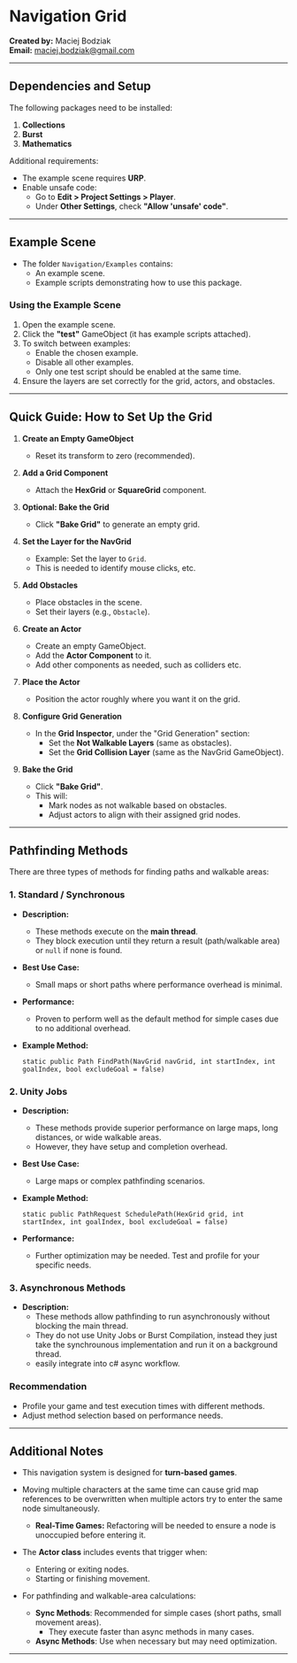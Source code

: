 # Navigation Grid  

**Created by:** Maciej Bodziak  
**Email:** [maciej.bodziak@gmail.com](mailto:maciej.bodziak@gmail.com)  

---

## Dependencies and Setup  
The following packages need to be installed:  
1. **Collections**  
2. **Burst**  
3. **Mathematics**  

Additional requirements:  
- The example scene requires **URP**.  
- Enable unsafe code:  
   - Go to **Edit > Project Settings > Player**.  
   - Under **Other Settings**, check **"Allow 'unsafe' code"**.  

---

## Example Scene  
- The folder `Navigation/Examples` contains:  
   - An example scene.  
   - Example scripts demonstrating how to use this package.  

### Using the Example Scene  
1. Open the example scene.  
2. Click the **"test"** GameObject (it has example scripts attached).  
3. To switch between examples:  
   - Enable the chosen example.  
   - Disable all other examples.
   - Only one test script should be enabled at the same time.  
4. Ensure the layers are set correctly for the grid, actors, and obstacles.  

---

## Quick Guide: How to Set Up the Grid  
1. **Create an Empty GameObject**  
   - Reset its transform to zero (recommended).  

2. **Add a Grid Component**  
   - Attach the **HexGrid** or **SquareGrid** component.  

3. **Optional: Bake the Grid**  
   - Click **"Bake Grid"** to generate an empty grid.  

4. **Set the Layer for the NavGrid**  
   - Example: Set the layer to `Grid`.  
   - This is needed to identify mouse clicks, etc.  

5. **Add Obstacles**  
   - Place obstacles in the scene.  
   - Set their layers (e.g., `Obstacle`).  

6. **Create an Actor**  
   - Create an empty GameObject.  
   - Add the **Actor Component** to it.  
   - Add other components as needed, such as colliders etc.  

7. **Place the Actor**  
   - Position the actor roughly where you want it on the grid.  

8. **Configure Grid Generation**  
   - In the **Grid Inspector**, under the "Grid Generation" section:  
      - Set the **Not Walkable Layers** (same as obstacles).  
      - Set the **Grid Collision Layer** (same as the NavGrid GameObject).  

9. **Bake the Grid**  
   - Click **"Bake Grid"**.  
   - This will:  
     - Mark nodes as not walkable based on obstacles.  
     - Adjust actors to align with their assigned grid nodes.  

---

## Pathfinding Methods  
There are three types of methods for finding paths and walkable areas:  

### 1. Standard / Synchronous  
- **Description:**  
   - These methods execute on the **main thread**.  
   - They block execution until they return a result (path/walkable area) or `null` if none is found.  
- **Best Use Case:**  
   - Small maps or short paths where performance overhead is minimal.  
- **Performance:**  
   - Proven to perform well as the default method for simple cases due to no additional overhead.  
- **Example Method:**

   ``static public Path FindPath(NavGrid navGrid, int startIndex, int goalIndex, bool excludeGoal = false)``

### 2. Unity Jobs  
- **Description:**  
   - These methods provide superior performance on large maps, long distances, or wide walkable areas.  
   - However, they have setup and completion overhead.  
- **Best Use Case:**  
   - Large maps or complex pathfinding scenarios.  
- **Example Method:**

   ``static public PathRequest SchedulePath(HexGrid grid, int startIndex, int goalIndex, bool excludeGoal = false)``
- **Performance:**  
   - Further optimization may be needed. Test and profile for your specific needs.  

### 3. Asynchronous Methods  
- **Description:**  
   - These methods allow pathfinding to run asynchronously without blocking the main thread.
   - They do not use Unity Jobs or Burst Compilation, instead they just take the synchrounous implementation and run it on a background thread.
   - easily integrate into c# async workflow.  


### Recommendation  
- Profile your game and test execution times with different methods.  
- Adjust method selection based on performance needs.

---

## Additional Notes  
- This navigation system is designed for **turn-based games**.  
- Moving multiple characters at the same time can cause grid map references to be overwritten when multiple actors try to enter the same node simultaneously.  
   - **Real-Time Games:** Refactoring will be needed to ensure a node is unoccupied before entering it.  

- The **Actor class** includes events that trigger when:  
   - Entering or exiting nodes.  
   - Starting or finishing movement.  

- For pathfinding and walkable-area calculations:  
   - **Sync Methods**: Recommended for simple cases (short paths, small movement areas).  
     - They execute faster than async methods in many cases.  
   - **Async Methods**: Use when necessary but may need optimization.  


---
